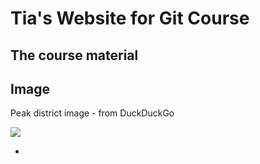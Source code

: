 # Tia's Website for Git Course


## The course material 
[](https://srse-git-github-zero2hero.netlify.app/02-websites-with-github-pages/02-create-markdown-website/)
 

## Image
 Peak district image - from DuckDuckGo
 
 ![](https://www.greatbritishbucketlist.com/wp-content/uploads/2020/03/Peak-District-14.jpg)


-

